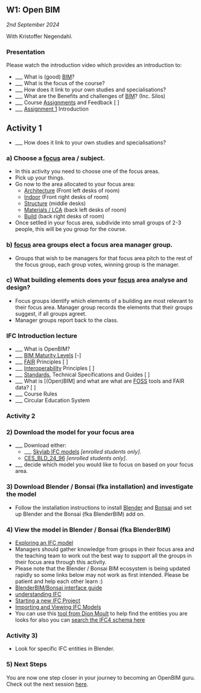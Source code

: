 ## W1: Open BIM

*2nd September 2024*

With Kristoffer Negendahl.

### Presentation

Please watch the introduction video which provides an introduction to:
* ___ What is (good) [BIM]?
* ___ What is the focus of the course?
* ___ How does it link to your own studies and specialisations?
* ___ What are the Benefits and challenges of [BIM]? (Inc. Silos)
* ___ Course [Assignments](/Assignments/index) and Feedback [ ]
* ___ [Assignment 1] Introduction

## Activity 1
* ___ How does it link to your own studies and specialisations?

### a) Choose a [focus] area / subject.
* In this activity you need to choose one of the focus areas.
* Pick up your things.
* Go now to the area allocated to your focus area:
  *   [Architecture] (Front left desks of room)
  *   [Indoor] (Front right desks of room)
  *   [Structure] (middle desks)
  *   [Materials / LCA] (back left desks of room)
  *   [Build] (back right desks of room)
* Once setlled in your focus area, subdivide into small groups of 2-3 people, this will be you group for the course.

### b) [focus] area groups elect a focus area manager group.
* Groups that wish to be managers for that focus area pitch to the rest of the focus group, each group votes, winning group is the manager.

### c) What building elements does your [focus] area analyse and design?
* Focus groups identify which elements of a building are most relevant to their focus area. Manager group records the elements that their groups suggest, if all groups agreet.
* Manager groups report back to the class.

### IFC Introduction lecture
* ___ What is OpenBIM?
* ___ [BIM Maturity Levels] [-]
* ___ [FAIR] Principles [ ]
* ___ [Interoperability] Principles [ ]
* ___ [Standards], Technical Specifications and Guides [ ]
* ___ What is [(Open)BIM] and what are what are [FOSS] tools and FAIR data?  [ ]
* ___ Course Rules
* ___ Circular Education System

### Activity 2

### 2) Download the model for your focus area
* ___ Download either:
   * ___ [Skylab IFC models](https://learn.inside.dtu.dk/d2l/le/lessons/215344/folders/813833) *[enrolled students only]*.
   *  [CES_BLD_24_96](https://learn.inside.dtu.dk/d2l/le/lessons/215344/folders/857237) *[enrolled students only]*.
* ___ decide which model you would like to focus on based on your focus area.

### 3) Download Blender / Bonsai (fka installation) and investigate the model
* Follow the installation instructions to install [Blender] and [Bonsai] and set up Blender and the Bonsai (fka BlenderBIM) add on.
<!--
* [Install](https://docs.bonsaibim.org/quickstart/installation.html) Blender and BlenderBIM following the instruction page~~, with the difference that you should follow the [unstable installation](https://blenderbim.org/docs/devs/installation.html#unstable-installation).~~
Here is also a [video explaination](https://www.youtube.com/watch?v=I-937k6fvKk&t=0s) by Ifc Architect (notice that the new version of BlenderBIM looks a bit different).
-->

### 4) View the model in Blender / Bonsai (fka BlenderBIM)
* [Exploring an IFC model](https://docs.bonsaibim.org/quickstart/explore_model.html)
* Managers should gather knowledge from groups in their focus area and the teaching team to work out the best way to support all the groups in their focus area through this activity.
* Please note that the Blender / Bonsai BIM ecosystem is being updated rapidly so some links below may not work as first intended. Please be patient and help each other learn :)
* [BlenderBIM/Bonsai interface guide](https://docs.bonsaibim.org/reference/interface.html)
* [understanding IFC](https://docs.bonsaibim.org/guides/authoring/understanding_ifc.html)
* [Starting a new IFC Project](https://docs.bonsaibim.org/quickstart/create_model.html)
* [Importing and Viewing IFC Models](https://docs.bonsaibim.org/quickstart/explore_model.html)
* You can use this [tool from Dion Moult](https://blenderbim.org/search-ifc-class.html) to help find the entities you are looks for also you can [search the IFC4 schema here](https://ifc43-docs.standards.buildingsmart.org/)

### Activity 3)
* Look for specific IFC entities in Blender.

### 5) Next Steps
You are now one step closer in your journey to becoming an OpenBIM guru. Check out the next session [here](https://github.com/timmcginley/41934/tree/main/Schedule/02).


<!-- links -->

[BIM]: /Concepts/BIM

[BIM Maturity Levels]: /Concepts/Levels

[Blender]: /Concepts/Blender
[Bonsai]: /Concepts/Bonsai/index

[IFC]: /Concepts/IFC
[FAIR]: /Concepts/FAIR
[focus]: /Focus/index
[FOSS]: /Concepts/SoftwareLicences
[focus area]: /Focus/index
[Interoperability]: /Concepts/Interoperability
[Standards]: /Concepts/Standards
[entities]: /Concepts/Entities
[properties]: /Concepts/Properties
[IFC File Analyzer]: /Concepts/IFCFileAnalyzer
[Assignment 1]: /Assignments/A1

[Architecture]: /Focus/Architecture
[Indoor]: /Focus/Indoor
[Structure]: /Focus/Structure
[Materials / LCA]: /Focus/Sustainability
[Build]: /Focus/Build

